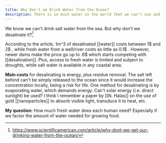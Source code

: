 ```yaml
---
title: Why Don't we Drink Water from the Ocean?
description: There is so much water in the world that we can't use and we are running out of fresh water supplies. 
---
```


We know we can't drink salt water from the sea. But why don't we desalinate it?[^1]

According to the article, 1m^3 of desalinated [[water]] costs between 1$ and 2$ , while fresh water from a well/river costs as little as 0.1$ . However, newer dams make the price go up to .6$ which starts competing with [[desalination]]. Plus, access to fresh water is limited and subject to droughts, while salt water is available in any coastal area. 

**Main costs** for desalinating is energy, plus residue removal. The salt left behind can't be simply released to the ocean since it would increase the concentration locally, being a risk for life. One method for desalinating is by evaporating water, which demands energy. Can't solar energy (i.e. direct sunlight) be used? I think I remember a paper by [[N. Halas]] on the use of gold [[nanoparticles]] to absorb visible light, transduce it to heat, etc. 

**My question**: How much fresh water does each human need? Especially if we factor the amount of water needed for growing food.

[^1]: https://www.scientificamerican.com/article/why-dont-we-get-our-drinking-water-from-the-ocean/